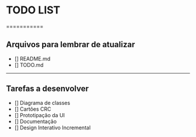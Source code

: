 # TODO LIST
===========

## Arquivos para lembrar de atualizar
- [] README.md
- [] TODO.md

----

## Tarefas a desenvolver

- [] Diagrama de classes
- [] Cartões CRC
- [] Prototipação da UI
- [] Documentação
- [] Design Interativo Incremental
